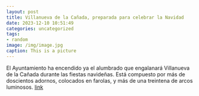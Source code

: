 ```yaml
---
layout: post
title: Villanueva de la Cañada, preparada para celebrar la Navidad
date: 2023-12-10 10:51:49
categories: uncategorized
tags:
- random
image: /img/image.jpg
caption: This is a picture
---
```

El Ayuntamiento ha encendido ya el alumbrado que engalanará Villanueva de la Cañada durante las fiestas navideñas. Está compuesto por más de doscientos adornos, colocados en farolas, y más de una treintena de arcos luminosos.  [link](https://www.ayto-villacanada.es/noticias/villanueva-de-la-canada-preparada-para-celebrar-la-navidad/)
